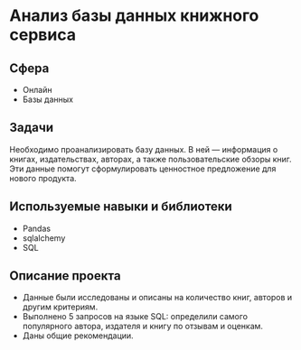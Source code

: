 # Анализ базы данных книжного сервиса 

## Сфера
* Онлайн
* Базы данных

## Задачи
Необходимо проанализировать базу данных. В ней — информация о книгах, издательствах, авторах, а также пользовательские обзоры книг. Эти данные помогут сформулировать ценностное предложение для нового продукта.

## Используемые навыки и библиотеки
* Pandas
* sqlalchemy
* SQL

## Описание проекта
* Данные были исследованы и описаны на количество книг, авторов и другим критериям.
* Выполнено 5 запросов на языке SQL: определили самого популярного автора, издателя и книгу по отзывам и оценкам.
* Даны общие рекомендации.